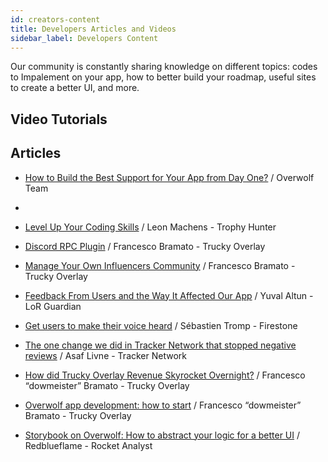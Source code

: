 ```yaml
---
id: creators-content
title: Developers Articles and Videos
sidebar_label: Developers Content
---
```


<meta http-equiv="Content-Type" content="text/html charset=utf-8"/>
<!-- importing React -->
<script src="https://unpkg.com/react@15/dist/react.js"></script>
<!-- importing React-Dom -->
<script src="https://unpkg.com/react-dom@15/dist/react-dom.js"></script>
<!-- importing babel for jsx -->
<script src=" https://unpkg.com/babel-standalone@6/babel.min.js"></script>
<!-- importing the remarkable plugin -->
<script src="https://cdnjs.cloudflare.com/ajax/libs/remarkable/1.7.1/remarkable.js"></script>
<!-- importing getting started page custom css file -->
<link href="/css/getting-started.css" rel="stylesheet">


Our community is constantly sharing knowledge on different topics: codes to Impalement on your app, how to better build your roadmap, useful sites to create a better UI, and more.

## Video Tutorials

<div id="creatorsContent">
  <script type="text/jsx" src="/jsx/creatorsContent.jsx"></script>
</div>

## Articles
- [How to Build the Best Support for Your App from Day One?](https://mailchi.mp/overwolf.com/how-to-support) / Overwolf Team
- 
- [Level Up Your Coding Skills](https://mailchi.mp/overwolf.com/ui-ux-best-practices) / Leon Machens - Trophy Hunter

- [Discord RPC Plugin](https://github.com/overwolf/community-gists/tree/master/DiscordRPCPlugin) / Francesco Bramato - Trucky Overlay

- [Manage Your Own Influencers Community](https://mailchi.mp/7e277b4b904c/the-reddit-post-that-caused-us-to-stop-overwolf-devs-251297) / Francesco Bramato - Trucky Overlay

- [Feedback From Users and the Way It Affected Our App](https://mailchi.mp/7e277b4b904c/the-reddit-post-that-caused-us-to-stop-overwolf-devs-251297) / Yuval Altun - LoR Guardian

- [Get users to make their voice heard](https://mailchi.mp/7012fff3a2a9/the-reddit-post-that-caused-us-to-stop-overwolf-devs-251221) / Sébastien Tromp - Firestone

- [The one change we did in Tracker Network that stopped negative reviews](https://dowmeister.medium.com/how-did-trucky-overlay-revenue-skyrocket-overnight-c858757ebbff) / Asaf Livne - Tracker Network

- [How did Trucky Overlay Revenue Skyrocket Overnight?](https://mailchi.mp/7012fff3a2a9/the-reddit-post-that-caused-us-to-stop-overwolf-devs-251221) / Francesco “dowmeister” Bramato - Trucky Overlay

- [Overwolf app development: how to start](https://dowmeister.medium.com/overwolf-app-development-how-to-start-b0a897104d98) / Francesco “dowmeister” Bramato - Trucky Overlay

- [Storybook on Overwolf: How to abstract your logic for a better UI](https://rocket-analyst.medium.com/storybook-on-overwolf-how-to-abstract-your-logic-for-a-better-ui-2f266381b5ea) / Redblueflame - Rocket Analyst


